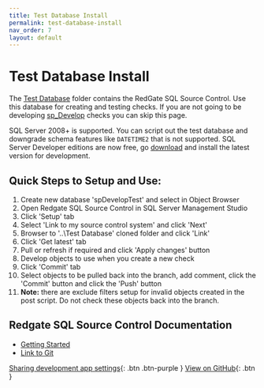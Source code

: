 ```yaml
---
title: Test Database Install
permalink: test-database-install
nav_order: 7
layout: default
---
```


# Test Database Install

The [Test Database](https://github.com/EmergentSoftware/SQL-Server-Development-Assessment/tree/master/Test%20Database) folder contains the RedGate SQL Source Control. Use this database for creating and testing checks. If you are not going to be developing [sp_Develop](https://raw.githubusercontent.com/EmergentSoftware/SQL-Server-Development-Assessment/master/sp_Develop.sql) checks you can skip this page.

SQL Server 2008+ is supported. You can script out the test database and downgrade schema features like `DATETIME2` that is not supported. SQL Server Developer editions are now free, go [download](https://www.microsoft.com/en-us/sql-server/sql-server-downloads) and install the latest version for development.

## Quick Steps to Setup and Use:

1. Create new database 'spDevelopTest' and select in Object Browser
2. Open Redgate SQL Source Control in SQL Server Management Studio
3. Click 'Setup' tab
4. Select 'Link to my source control system' and click 'Next'
5. Browser to '..\Test Database' cloned folder and click 'Link'
6. Click 'Get latest' tab
7. Pull or refresh if required and click 'Apply changes' button
8. Develop objects to use when you create a new check
9. Click 'Commit' tab
10. Select objects to be pulled back into the branch, add comment, click the 'Commit' button and click the 'Push' button
11. **Note:** there are exclude filters setup for invalid objects created in the post script. Do not check these objects back into the branch.


## Redgate SQL Source Control Documentation

- [Getting Started ](https://documentation.red-gate.com/soc7/getting-started)
- [Link to Git](https://documentation.red-gate.com/soc7/linking-to-source-control/link-to-git)

[Sharing development app settings](development-app-settings){: .btn .btn-purple }
[View on GitHub](https://github.com/EmergentSoftware/SQL-Server-Development-Assessment){: .btn }